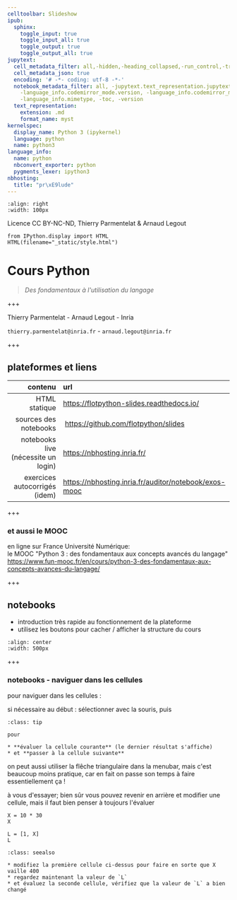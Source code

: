 ```yaml
---
celltoolbar: Slideshow
ipub:
  sphinx:
    toggle_input: true
    toggle_input_all: true
    toggle_output: true
    toggle_output_all: true
jupytext:
  cell_metadata_filter: all,-hidden,-heading_collapsed,-run_control,-trusted,-editable
  cell_metadata_json: true
  encoding: '# -*- coding: utf-8 -*-'
  notebook_metadata_filter: all, -jupytext.text_representation.jupytext_version, -jupytext.text_representation.format_version,-language_info.version,
    -language_info.codemirror_mode.version, -language_info.codemirror_mode,-language_info.file_extension,
    -language_info.mimetype, -toc, -version
  text_representation:
    extension: .md
    format_name: myst
kernelspec:
  display_name: Python 3 (ipykernel)
  language: python
  name: python3
language_info:
  name: python
  nbconvert_exporter: python
  pygments_lexer: ipython3
nbhosting:
  title: "pr\xE9lude"
---
```


```{image} media/inria-50-alpha.png
:align: right
:width: 100px
```
Licence CC BY-NC-ND, Thierry Parmentelat & Arnaud Legout

```{code-cell} ipython3
from IPython.display import HTML
HTML(filename="_static/style.html")
```

# Cours Python

> *Des fondamentaux à l'utilisation du langage*

+++

Thierry Parmentelat - Arnaud Legout - Inria  

`thierry.parmentelat@inria.fr` - `arnaud.legout@inria.fr`

+++

## plateformes et liens

| contenu | url |
|-:|:-|
| HTML statique | <https://flotpython-slides.readthedocs.io/> |
| sources des notebooks | <https://github.com/flotpython/slides> |
| notebooks live (nécessite un login) | <https://nbhosting.inria.fr/> |
| exercices autocorrigés (idem) | <https://nbhosting.inria.fr/auditor/notebook/exos-mooc> |

+++

### et aussi le MOOC

en ligne sur France Université Numérique:  
le MOOC "Python 3 : des fondamentaux aux concepts avancés du langage"  
<https://www.fun-mooc.fr/en/cours/python-3-des-fondamentaux-aux-concepts-avances-du-langage/>

+++

## notebooks

* introduction très rapide au fonctionnement de la plateforme
* utilisez les boutons pour cacher / afficher la structure du cours

```{image} media/nbhosting-buttons.png
:align: center
:width: 500px
```

+++

### notebooks - naviguer dans les cellules

pour naviguer dans les cellules :

si nécessaire au début : sélectionner avec la souris, puis

````{admonition} utiliser ***Maj-Entrée* / *Shift-Enter***
:class: tip

pour

* **évaluer la cellule courante** (le dernier résultat s'affiche)
* et **passer à la cellule suivante**
````

on peut aussi utiliser la flêche triangulaire dans la menubar, mais c'est beaucoup moins pratique, car en fait on passe son temps à faire essentiellement ça !

à vous d'essayer; bien sûr vous pouvez revenir en arrière et modifier une cellule, mais il faut bien penser à toujours l'évaluer

```{code-cell} ipython3
X = 10 * 30
X
```

```{code-cell} ipython3
L = [1, X]
L
```

````{admonition} exercice
:class: seealso

* modifiez la première cellule ci-dessus pour faire en sorte que X vaille 400
* regardez maintenant la valeur de `L`
* et évaluez la seconde cellule, vérifiez que la valeur de `L` a bien changé
````
